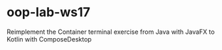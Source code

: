 # oop-lab-ws17

Reimplement the Container terminal exercise from Java with JavaFX to Kotlin with ComposeDesktop 
